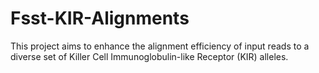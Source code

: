 # Fsst-KIR-Alignments
This project aims to enhance the alignment efficiency of input reads to a diverse set of Killer Cell Immunoglobulin-like Receptor (KIR) alleles.
